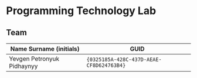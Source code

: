 # Programming Technology Lab

## Team

| Name Surname (initials)    | GUID                                     |
| -------------------------- | ---------------------------------------- |
| Yevgen Petronyuk Pidhaynyy | `{0325185A-428C-437D-AEAE-CF8D624763B4}` |
